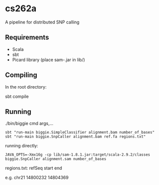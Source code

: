 cs262a
======

A pipeline for distributed SNP calling

Requirements
------------
* Scala
* sbt
* Picard library (place sam-<version>.jar in lib/)

Compiling
---------
In the root directory:

  sbt compile

Running
-------
./bin/biggie cmd args,...

    sbt "run-main biggie.SimpleClassifier alignment.bam number_of_bases"
    sbt "run-main biggie.SnpCaller alignment.bam ref.fa regions.txt"

running directly:

    JAVA_OPTS=-Xmx16g -cp lib/sam-1.8.1.jar:target/scala-2.9.2/classes biggie.SnpCaller alignment.sam number_of_bases

regions.txt:
refSeq	start	end

e.g.
chr21	14800232	14804369
